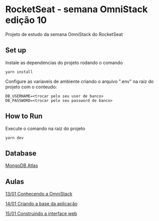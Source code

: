 # RocketSeat - semana OmniStack edição 10

Projeto de estudo da semana OmniStack do RocketSeat

## Set up

Instale as dependencias do projeto rodando o comando

```shell
yarn install
```

Configure as variaveis de ambiente criando o arquivo ".env" na raiz do projeto com o conteudo:

```shell
DB_USERNAME=<trocar pelo seu user de banco>
DB_PASSWORD=<trocar pelo seu password de banco>
```

## How to Run

Execute o comando na raiz do projeto

```shell
yarn dev
```

## Database

[MongoDB Atlas](https://www.mongodb.com/cloud/atlas)

## Aulas

[13/01 Conhecendo a OmniStack](https://youtu.be/H-z0aO5Wx00)

[14/01 Criando a base da aplicação](https://youtu.be/tqdw5KVx4ps)

[15/01 Construindo a interface web](https://youtu.be/6zqO8F6uZUM)
